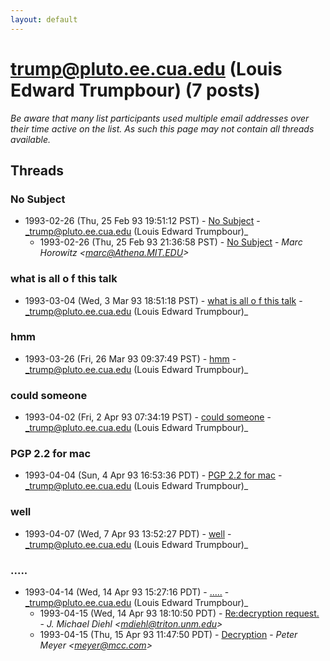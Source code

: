 ```yaml
---
layout: default
---
```


# trump@pluto.ee.cua.edu (Louis Edward Trumpbour) (7 posts)

_Be aware that many list participants used multiple email addresses over their time active on the list. As such this page may not contain all threads available._

## Threads

### No Subject
+ 1993-02-26 (Thu, 25 Feb 93 19:51:12 PST) - [No Subject](/archive/1993/02/70adc95c101444421875441817ed86660f040766b171353162f3755d2fdb4a66) - _trump@pluto.ee.cua.edu (Louis Edward Trumpbour)_
  + 1993-02-26 (Thu, 25 Feb 93 21:36:58 PST) - [No Subject](/archive/1993/02/ef818cd0a657b9fb0e18c72f98b15b1be2e6feefabf0a1b4f983bca8f95d79f3) - _Marc Horowitz \<marc@Athena.MIT.EDU\>_

### what is all o f this talk
+ 1993-03-04 (Wed, 3 Mar 93 18:51:18 PST) - [what is all o f this talk](/archive/1993/03/08491e1f036d5665e4fda41ea579f885f0d1230b32c9854d9cf9b9d2ff651378) - _trump@pluto.ee.cua.edu (Louis Edward Trumpbour)_

### hmm
+ 1993-03-26 (Fri, 26 Mar 93 09:37:49 PST) - [hmm](/archive/1993/03/ed473f82188603d0b627b5eb6eeb6f0ef532bae35452d4215370989351185a18) - _trump@pluto.ee.cua.edu (Louis Edward Trumpbour)_

### could someone
+ 1993-04-02 (Fri, 2 Apr 93 07:34:19 PST) - [could someone](/archive/1993/04/bd9cf7a4806429792850a06765af219da18d41a9ce59359f729cbcf128657100) - _trump@pluto.ee.cua.edu (Louis Edward Trumpbour)_

### PGP 2.2 for mac
+ 1993-04-04 (Sun, 4 Apr 93 16:53:36 PDT) - [PGP 2.2 for mac](/archive/1993/04/0f87c6d92e70ee90912dcc5a2db68a18e3e8b72f38a3dccf8ea486118f04418a) - _trump@pluto.ee.cua.edu (Louis Edward Trumpbour)_

### well
+ 1993-04-07 (Wed, 7 Apr 93 13:52:27 PDT) - [well](/archive/1993/04/66c9ff78fe1bb0338e463e96aa805d91697fab24e1ca2aeccc933ba3911fafbf) - _trump@pluto.ee.cua.edu (Louis Edward Trumpbour)_

### .....
+ 1993-04-14 (Wed, 14 Apr 93 15:27:16 PDT) - [.....](/archive/1993/04/12bc0dd8f57200487582aa7954caac503192117dc65652c05b1aff3bf3623e51) - _trump@pluto.ee.cua.edu (Louis Edward Trumpbour)_
  + 1993-04-15 (Wed, 14 Apr 93 18:10:50 PDT) - [Re:decryption request.](/archive/1993/04/719524109107ee63ed4693bd3d5077d20ccdf63fd736fa78cb5d21821497695d) - _J. Michael Diehl \<mdiehl@triton.unm.edu\>_
  + 1993-04-15 (Thu, 15 Apr 93 11:47:50 PDT) - [Decryption](/archive/1993/04/dbbae81f7477bcf5c163339c805fae419d50ef9229ee645429b4e86e6e48d6ec) - _Peter Meyer \<meyer@mcc.com\>_

